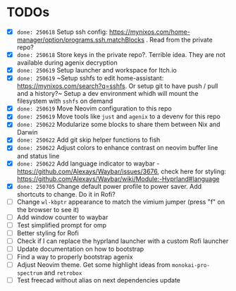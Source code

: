 # TODOs

- [x] `done: 250618` Setup ssh config: https://mynixos.com/home-manager/option/programs.ssh.matchBlocks . Read from the private repo?
- [x] `done: 250618` Store keys in the private repo?. Terrible idea. They are not available during agenix decryption
- [x] `done: 250619` Setup launcher and workspace for Itch.io
- [x] `done: 250619` ~Setup sshfs to edit home-assistant: https://mynixos.com/search?q=sshfs. Or setup git to have push / pull and a history?~
      Setup a dev environment whidh will mount the filesystem with `sshfs` on demand
- [x] `done: 250619` Move Neovim configuration to this repo
- [x] `done: 250619` Move tools like `just` and `agenix` to a devenv for this repo
- [x] `done: 250622` Modularize some blocks to share them between Nix and Darwin
- [x] `done: 250622` Add git skip helper functions to fish
- [x] `done: 250622` Adjust colors to enhance contrast on neovim buffer line and status line
- [x] `done: 250622` Add language indicator to waybar - https://github.com/Alexays/Waybar/issues/3676, check here for styling: https://github.com/Alexays/Waybar/wiki/Module:-Hyprland#language
- [x] `done: 250705` Change default power profile to power saver. Add shortcuts to change. Do it in Rofi?
- [ ] Change `wl-kbptr` appearance to match the vimium jumper (press "f" on the browser to see it)
- [ ] Add window counter to waybar
- [ ] Test simplified prompt for omp
- [ ] Better styling for Rofi
- [ ] Check if I can replace the hyprland launcher with a custom Rofi launcher
- [ ] Update documentation on how to bootstrap
- [ ] Find a way to properly bootstrap agenix
- [ ] Adjust Neovim theme. Get some highlight ideas from `monokai-pro-spectrum` and `retrobox`
- [ ] Test freecad without alias on next dependencies update

